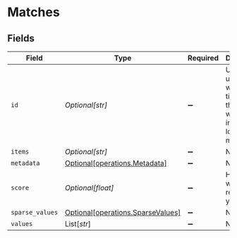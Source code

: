 # Matches


## Fields

| Field                                                                        | Type                                                                         | Required                                                                     | Description                                                                  |
| ---------------------------------------------------------------------------- | ---------------------------------------------------------------------------- | ---------------------------------------------------------------------------- | ---------------------------------------------------------------------------- |
| `id`                                                                         | *Optional[str]*                                                              | :heavy_minus_sign:                                                           | User's unique id with timestamp the data was inserted to long term memory.   |
| `items`                                                                      | *Optional[str]*                                                              | :heavy_minus_sign:                                                           | N/A                                                                          |
| `metadata`                                                                   | [Optional[operations.Metadata]](../../models/operations/metadata.md)         | :heavy_minus_sign:                                                           | N/A                                                                          |
| `score`                                                                      | *Optional[float]*                                                            | :heavy_minus_sign:                                                           | How close was the results to your query                                      |
| `sparse_values`                                                              | [Optional[operations.SparseValues]](../../models/operations/sparsevalues.md) | :heavy_minus_sign:                                                           | N/A                                                                          |
| `values`                                                                     | List[*str*]                                                                  | :heavy_minus_sign:                                                           | N/A                                                                          |
